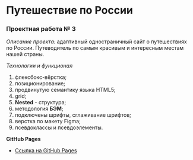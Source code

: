 # Путешествие по России

### Проектная работа № 3



_Описание проекта:_ адаптивный одностраничный сайт о путешествиях по России. Путеводитель по самым красивым и интересным местам нашей страны.

_Технологии и функционал_
 1) флексбокс-вёрстка;
 2) позиционирование;
 3) продвинутую семантику языка HTML5;
 4) grid;
 5) **Nested** - структура;
 6) методология **БЭМ**;
 7) подключены шрифты, сглаживание шрифтов;
 8) верстка по макету Figma;
 9) псевдоклассы и псевдоэлементы.


**GitHub Pages**

* [Ссылка на GitHub Pages](https://biswap9.github.io/russian-travel/)

